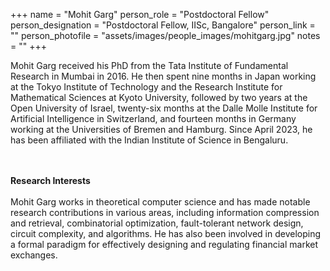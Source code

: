 +++
name = "Mohit Garg"
person_role = "Postdoctoral Fellow"
person_designation = "Postdoctoral Fellow, IISc, Bangalore"
person_link = ""
person_photofile = "assets/images/people_images/mohitgarg.jpg"
notes = ""
+++

Mohit Garg received his PhD from the Tata Institute of Fundamental Research in Mumbai in 2016. He then spent nine months in Japan working at the Tokyo Institute of Technology and the Research Institute for Mathematical Sciences at Kyoto University, followed by two years at the Open University of Israel, twenty-six months at the Dalle Molle Institute for Artificial Intelligence in Switzerland, and fourteen months in Germany working at the Universities of Bremen and Hamburg. Since April 2023, he has been affiliated with the Indian Institute of Science in Bengaluru.

<br><br><b>Research Interests</b>
<br><br>
Mohit Garg works in theoretical computer science and has made notable research contributions in various areas, including information compression and retrieval, combinatorial optimization, fault-tolerant network design, circuit complexity, and algorithms. He has also been involved in developing a formal paradigm for effectively designing and regulating financial market exchanges.

